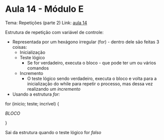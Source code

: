 # Aula 14 - Módulo E

Tema: Repetições (parte 2)
Link: [aula 14](https://youtu.be/eX-lkN_Zahc)

Estrutura de repetição com variável de controle:

- Representada por um hexágono irregular (for) - dentro dele são feitas 3 coisas:
    - Inicialização
    - Teste lógico
        - Se for verdadeiro, executa o bloco - que pode ter um ou vários comandos
    - Incremento
        - O teste lógico sendo verdadeiro, executa o bloco e volta para a inicialização do while para repetir o processo, mas dessa vez realizando um *incremento*
- Usando a estrutura *for:*

for (inicio; teste; incrível) {

*BLOCO*

}

Sai da estrutura quando o teste lógico for *falso*